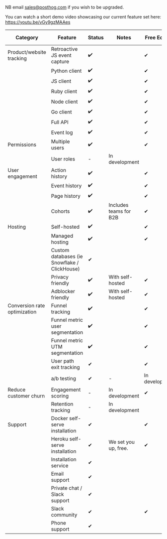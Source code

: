 NB email sales@posthog.com if you wish to be upgraded.

You can watch a short demo video showcasing our current feature set here: https://youtu.be/vGy9gzMAAes

|Category|Feature|Status|Notes|Free Edition|Growth Edition|Ultimate Edition|
|--- |--- |--- |--- |--- |--- |--- |
|Product/website tracking|Retroactive JS event capture|✔️||✔|✔|✔|
||Python client|✔️||✔|✔|✔|
||JS client|✔️||✔|✔|✔|
||Ruby client|✔️||✔|✔|✔|
||Node client|✔️||✔|✔|✔|
||Go client|✔️||✔|✔|✔|
||Full API|✔️||✔|✔|✔|
||Event log|✔️||✔|✔|✔|
|Permissions|Multiple users|✔️||✔|✔|✔|
||User roles|-️|In development|||✔|
|User engagement|Action history|✔️||✔|✔|✔|
||Event history|✔️||✔|✔|✔|
||Page history|✔️||✔|✔|✔|
||Cohorts|✔️|Includes teams for B2B|✔|✔|✔|
|Hosting|Self-hosted|✔️||✔|✔|✔|
||Managed hosting|✔️||✔|✔|✔|
||Custom databases (ie Snowflake / ClickHouse)|✔||||✔|
||Privacy friendly|✔️|With self-hosted|✔|✔|✔|
||Adblocker friendly|✔️|With self-hosted|✔|✔|✔|
|Conversion rate optimization|Funnel tracking|✔️||✔|✔|✔|
||Funnel metric user segmentation|✔️||✔|✔|✔|
||Funnel metric UTM segmentation|✔️||✔|✔|✔|
||User path exit tracking|✔||✔|✔|✔|
||a/b testing|✔|-|In development|✔|✔|
|Reduce customer churn|Engagement scoring|-️|In development|✔|✔|✔|
||Retention tracking|-️|In development||✔|✔|
|Support|Docker self-serve installation|✔||✔|||
||Heroku self-serve installation|✔|We set you up, free.|✔|||
||Installation service|✔|||✔|✔|
||Email support|✔|||✔|✔|
||Private chat / Slack support|✔|||✔|✔|
||Slack community|✔||✔|✔|✔|
||Phone support|✔||||✔|
